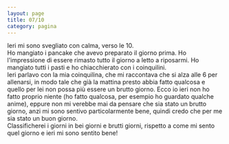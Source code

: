 ```yaml
--- 
layout: page
title: 07/10
category: pagina
---
```


Ieri mi sono svegliato con calma, verso le 10.  
Ho mangiato i pancake che avevo preparato il giorno prima. Ho l'impressione di
essere rimasto tutto il giorno a letto a riposarmi. Ho mangiato tutti i pasti e
ho chiacchierato con i coinquilini.  
Ieri parlavo con la mia coinquilina, che mi raccontava che si alza alle 6 per
allenarsi, in modo tale che già la mattina presto abbia fatto qualcosa e quello
per lei non possa più essere un brutto giorno. 
Ecco io ieri non ho fatto proprio
niente (ho fatto qualcosa, per esempio ho guardato qualche anime), eppure non mi
verebbe mai da pensare che sia stato un brutto giorno, anzi mi sono sentivo
particolarmente bene, quindi credo che per me sia stato un buon giorno.  
Classificherei i giorni in bei giorni e brutti giorni, rispetto a come mi sento
quel giorno e ieri mi sono sentito bene!

